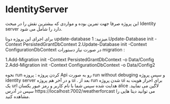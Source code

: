 # IdentityServer
این پروژه صرفا جهت تمرین بوده و مواردی که بیشترین نقش را در مبحث Identity server دارد را شامل می شود.

برای اجرای این پروژه دوتا update-database میزنید:
1.Update-Database init -Context PersistedGrantDbContext
2.Update-Database init -Context ConfigurationDbContext
در صورت نیاز دستورات migration :

1.Add-Migration init -Context PersistedGrantDbContext -o Data/Config
2.Add-Migration init -Context ConfigurationDbContext -o Data/Config2

نحوه run  کردن پروژه :
پروزه Api رو به صورت run without debuging و سپس پروژه identity server  و در آخر هم پروژه ui  . بعد از run شدن پروژه ui برای احراز هویت به یک url  هدایت شده سپس شما با نام کاربر و رمز عبور یکسان alice لاگین می نمایید.
سپس در آدرس https://localhost:7002/weatherforcast می توانید دیتا هایی را مشاهده کنید.
